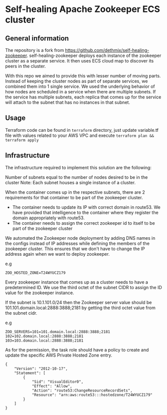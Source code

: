 # Self-healing Apache Zookeeper ECS cluster

## General information
The repository is a fork from https://github.com/dethmix/self-healing-zookeeper. self-healing-zookeeper deploys each instance of the zookeeper cluster as a separate service. It then uses ECS cloud map to discover its peers in the cluster.

With this repo we aimed to provide this with lesser number of moving parts. Instead of keeping the cluster nodes as part of separate services, we combined them into 1 single service. We used the underlying behavior of how nodes are scheduled in a service when there are multiple subnets. If the service has multiple subnets, each replica that comes up for the service will attach to the subnet that has no instances in that subnet.
## Usage
Terraform code can be found in `terraform` directory, just update variable.tf file with values related to your AWS VPC and execute `terraform plan && terraform apply`


## Infrastructure

The infrastructure required to implement this solution are the following:

Number of subnets equal to the number of nodes desired to be in the cluster
Note: Each subnet houses a single instance of a cluster.

When the container comes up in the respective subnets, there are 2 requirements for that container to be part of the zookeeper cluster.
- The container needs to update its IP with correct domain in route53. We have provided that intelligence to the container where they register the domain appropriately with route53.
- The container needs to assign the correct zookeeper id to itself to be part of the zookeeper cluster

We automated the Zookeeper node deployment by adding DNS names in the configs instead of IP addresses while defining the members of the zookeeper cluster. This ensures that we don't have to change the IP address again when we want to deploy zookeeper.

e.g
```
ZOO_HOSTED_ZONE=T24WYUCZ179
```

Every zookeeper instance that comes up as a cluster needs to have a predetermined ID. We use the third octet of the subnet CIDR to assign the ID value for the zookeeper instance.


If the subnet is 10.1.101.0/24 then the Zookeeper server value should be 101.101.domain.local:2888:3888;2181 by getting the third octet value from the subnet cidr.

e.g
```
ZOO_SERVERS=101=101.domain.local:2888:3888;2181 102=102.domain.local:2888:3888;2181 103=103.domain.local:2888:3888;2181
```

As for the permission, the task role should have a policy to create and update the specific AWS Private Hosted Zone entry.
```
{
    "Version": "2012-10-17",
    "Statement": [
        {
            "Sid": "VisualEditor0",
            "Effect": "Allow",
            "Action": "route53:ChangeResourceRecordSets",
            "Resource": "arn:aws:route53:::hostedzone/T24WYUCZ179"
        }
    ]
}
```
